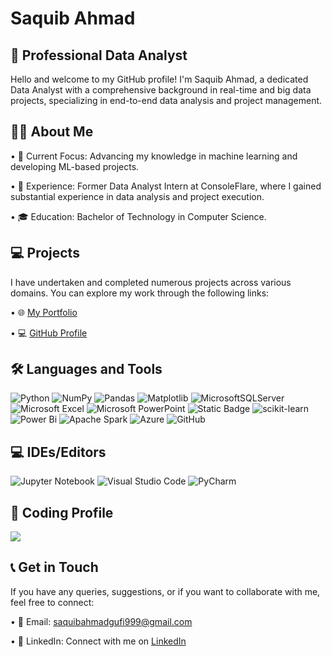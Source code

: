 # Saquib Ahmad

## 🌟 Professional Data Analyst
Hello and welcome to my GitHub profile! I'm Saquib Ahmad, a dedicated Data Analyst with a comprehensive background in real-time and big data projects, specializing in end-to-end data analysis and project management.

## 👨‍💼 About Me

• 🔭 Current Focus: Advancing my knowledge in machine learning and developing ML-based projects.

• 💼 Experience: Former Data Analyst Intern at ConsoleFlare, where I gained substantial experience in data analysis and project execution.

• 🎓 Education: Bachelor of Technology in Computer Science.

## 💻 Projects
I have undertaken and completed numerous projects across various domains. You can explore my work through the following links:

• 🌐 [My Portfolio](https://portfolio-saquib.vercel.app/)

• 💻 [GitHub Profile](https://github.com/Saquibtechlotraining/Saquibtechlotraining)

## 🛠️ Languages and Tools

![Python](https://img.shields.io/badge/python-3670A0?style=for-the-badge&logo=python&logoColor=ffdd54)
![NumPy](https://img.shields.io/badge/numpy-%23013243.svg?style=for-the-badge&logo=numpy&logoColor=white)
![Pandas](https://img.shields.io/badge/pandas-%23150458.svg?style=for-the-badge&logo=pandas&logoColor=white)
![Matplotlib](https://img.shields.io/badge/Matplotlib-%23ffffff.svg?style=for-the-badge&logo=Matplotlib&logoColor=black)
![MicrosoftSQLServer](https://img.shields.io/badge/Microsoft%20SQL%20Server-CC2927?style=for-the-badge&logo=microsoft%20sql%20server&logoColor=white)
![Microsoft Excel](https://img.shields.io/badge/Microsoft_Excel-217346?style=for-the-badge&logo=microsoft-excel&logoColor=white)
![Microsoft PowerPoint](https://img.shields.io/badge/Microsoft_PowerPoint-B7472A?style=for-the-badge&logo=microsoft-powerpoint&logoColor=white)
![Static Badge](https://img.shields.io/badge/statistics-61DBFB?style=for-the-badge&logo=statistics&labelColor=black&color=61DBFB)
![scikit-learn](https://img.shields.io/badge/scikit--learn-%23F7931E.svg?style=for-the-badge&logo=scikit-learn&logoColor=white)
![Power Bi](https://img.shields.io/badge/power_bi-F2C811?style=for-the-badge&logo=powerbi&logoColor=black)
![Apache Spark](https://img.shields.io/badge/Apache%20Spark-FDEE21?style=flat-square&logo=apachespark&logoColor=black)
![Azure](https://img.shields.io/badge/azure-%230072C6.svg?style=for-the-badge&logo=microsoftazure&logoColor=white)
![GitHub](https://img.shields.io/badge/github-%23121011.svg?style=for-the-badge&logo=github&logoColor=white)


## 💻 IDEs/Editors

![Jupyter Notebook](https://img.shields.io/badge/jupyter-%23FA0F00.svg?style=for-the-badge&logo=jupyter&logoColor=white)
![Visual Studio Code](https://img.shields.io/badge/Visual%20Studio%20Code-0078d7.svg?style=for-the-badge&logo=visual-studio-code&logoColor=white)
![PyCharm](https://img.shields.io/badge/pycharm-143?style=for-the-badge&logo=pycharm&logoColor=black&color=black&labelColor=green)

## 🚀 Coding Profile

![](https://leetcard.jacoblin.cool/Saquib281?ext=heatmap)


## 📞 Get in Touch
If you have any queries, suggestions, or if you want to collaborate with me, feel free to connect:

•  📧 Email: saquibahmadgufi999@gmail.com

• 🔗 LinkedIn: Connect with me on [LinkedIn](https://www.linkedin.com/in/saquib-ahmad281/)

































